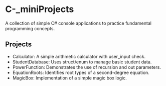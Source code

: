 # C-_miniProjects
A collection of simple C# console applications to practice fundamental programming concepts.

## Projects

- Calculator: A simple arithmetic calculator with user_input check.
- StudentDatabase: Uses struct/enum to manage basic student data.
- PowerFunction: Demonstrates the use of recursion and out parameters.
- EquationRoots: Identifies root types of a second-degree equation.
- MagicBox: Implementation of a simple magic box logic.
